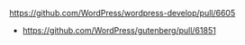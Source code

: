 https://github.com/WordPress/wordpress-develop/pull/6605

* https://github.com/WordPress/gutenberg/pull/61851
